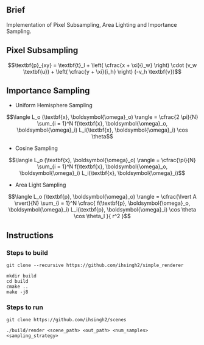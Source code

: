 ## Brief

Implementation of Pixel Subsampling, Area Lighting and Importance Sampling.

## Pixel Subsampling

```math
\textbf{p}_{xy} = \textbf{t}_l + \left( \cfrac{x + \xi}{i_w} \right) \cdot (v_w \textbf{u}) + \left( \cfrac{y + \xi}{i_h} \right) (-v_h \textbf{v})
```

## Importance Sampling

- Uniform Hemisphere Sampling

```math
\langle L_o (\textbf{x}, \boldsymbol{\omega}_o) \rangle = \cfrac{2 \pi}{N} \sum_{i = 1}^N f(\textbf{x}, \boldsymbol{\omega}_o, \boldsymbol{\omega}_i) L_i(\textbf{x}, \boldsymbol{\omega}_i) \cos \theta
```

- Cosine Sampling

```math
\langle L_o (\textbf{x}, \boldsymbol{\omega}_o) \rangle = \cfrac{\pi}{N} \sum_{i = 1}^N f(\textbf{x}, \boldsymbol{\omega}_o, \boldsymbol{\omega}_i) L_i(\textbf{x}, \boldsymbol{\omega}_i)
```

- Area Light Sampling

```math
\langle L_o (\textbf{p}, \boldsymbol{\omega}_o) \rangle = \cfrac{\lvert A \rvert}{N} \sum_{i = 1}^N \cfrac{ f(\textbf{p}, \boldsymbol{\omega}_o, \boldsymbol{\omega}_i) L_i(\textbf{p}, \boldsymbol{\omega}_i) \cos \theta \cos \theta_l }{ r^2 }
```

## Instructions

### Steps to build

```shell
git clone --recursive https://github.com/ihsingh2/simple_renderer
```

```shell
mkdir build
cd build
cmake ..
make -j8
```

### Steps to run

```shell
git clone https://github.com/ihsingh2/scenes
```

```shell
./build/render <scene_path> <out_path> <num_samples> <sampling_strategy>
```
